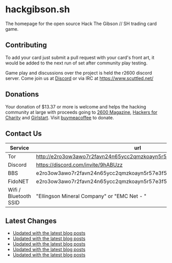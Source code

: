 # hackgibson.sh
The homepage for the open source Hack The Gibson // SH trading card game.


## Contributing

To add your card just submit a pull request with your card's front art, it would be added to the next run of set after community play testing.

Game play and discussions over the project is held the r2600 discord server. Come join us at [Discord](https://discord.com/invite/9hABUzz) or via IRC at https://www.scuttled.net/


## Donations

Your donation of $13.37 or more is welcome and helps the hacking community at large with proceeds going to [2600 Magazine](https://2600.com/), [Hackers for Charity](https://hackersforcharity.org) and [Girlstart](https://girlstart.org).  Visit [buymeacoffee](https://www.buymeacoffee.com/hackgibson.sh) to donate.


## Contact Us

Service | url
-|-
Tor | http://e2ro3ow3awo7r2favn24n65ycc2qmzkoayn5r57e3f56nvjwdcgg32ad.onion
Discord | https://discord.com/invite/9hABUzz
BBS | e2ro3ow3awo7r2favn24n65ycc2qmzkoayn5r57e3f56nvjwdcgg32ad.onion:23
FidoNET | e2ro3ow3awo7r2favn24n65ycc2qmzkoayn5r57e3f56nvjwdcgg32ad.onion:24554
Wifi / Bluetooth SSID | "Ellingson Mineral Company" or "EMC Net - <fidonet address>"

## Latest Changes
<!-- BLOG-POST-LIST:START -->
- [Updated with the latest blog posts](https://github.com/DFW2600/hackgibson.sh/commit/58b67b2351ebb78d921c6522e39ff92e60f4ad96)
- [Updated with the latest blog posts](https://github.com/DFW2600/hackgibson.sh/commit/4b958f649ec7986b61e09a4c28b65b64fac73abb)
- [Updated with the latest blog posts](https://github.com/DFW2600/hackgibson.sh/commit/2b7f8e1febb8cc0709af5ab88e583b0d359391f9)
- [Updated with the latest blog posts](https://github.com/DFW2600/hackgibson.sh/commit/c7509598505a8e75a9805c0d3f2e4a28845b3cf2)
- [Updated with the latest blog posts](https://github.com/DFW2600/hackgibson.sh/commit/c360949e95cad7ce83e71f77c696f92df9753459)
<!-- BLOG-POST-LIST:END -->
